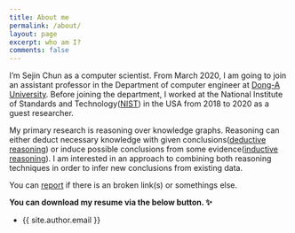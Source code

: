 ```yaml
---
title: About me
permalink: /about/
layout: page
excerpt: who am I? 
comments: false
---
```


I’m Sejin Chun as a computer scientist. From March 2020, I am going to join an assistant professor in the Department of computer engineer at [Dong-A University](https://computer.donga.ac.kr/sites/computer/index.do). Before joining the department, I worked at the National Institute of Standards and Technology([NIST](https://www.nist.gov/)) in the USA from 2018 to 2020 as a guest researcher.

My primary research is reasoning over knowledge graphs. Reasoning can either deduct necessary knowledge with given conclusions([deductive reasoning](https://en.wikipedia.org/wiki/Deductive_reasoning)) or induce possible conclusions from some evidence([inductive reasoning](https://en.wikipedia.org/wiki/Inductive_reasoning)).
I am interested in an approach to combining both reasoning techniques in order to infer new conclusions from existing data. 

You can [report](http://github.com/piharpi/jekyll-klise/issues/new) if there is an broken link(s) or somethings else.

**You can download my resume via the below button. ✨**

- {{ site.author.email }}
